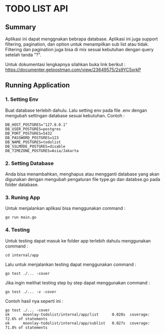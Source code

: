 # TODO LIST API

## Summary

Aplikasi ini dapat menggnakan bebrapa database. Aplikasi ini juga support filtering, pagination, dan option untuk menampilkan sub list atau tidak. Filtering dan pagination juga bisa di mix sesuai kebutuhan dengan query setelah tanda "?".

Untuk dokumentasi lengkapnya silahkan buka link berikut :
https://documenter.getpostman.com/view/23649575/2s9YC5xrkP

## Running Application

### 1. Setting Env

Buat database terlebih dahulu. Lalu setting env pada file .env dengan mengubah settingan database sesuai kebutuhan. Contoh :

    DB_HOST_POSTGRES="127.0.0.1"
    DB_USER_POSTGRES=postgres
    DB_PORT_POSTGRES=5432
    DB_PASSWORD_POSTGRES=123
    DB_NAME_POSTGRES=todolist
    DB_SSLMODE_POSTGRES=disable
    DB_TIMEZONE_POSTGRES=Asia/Jakarta

### 2. Setting Database

Anda bisa menambahkan, menghapus atau mengganti database yang akan digunakan dengan mengubah pengaturan file type.go dan databse.go pada folder database.

### 3. Runing App

Untuk menjalankan aplikasi bisa menggunakan command :

    go run main.go

### 4. Testing

Untuk testing dapat masuk ke folder app terlebih dahulu menggunakan command :

    cd internal/app

Lalu untuk menjalankan testing dapat menggunakan command :

    go test ./... -cover

Jika ingin melihat testing step by step dapat menggunakan command :

    go test ./... -v -cover

Contoh hasil nya seperti ini :

    go test ./... -cover
    ok      moonlay-todolist/internal/app/list      0.028s  coverage: 72.6% of statements
    ok      moonlay-todolist/internal/app/sublist   0.027s  coverage: 71.8% of statements


